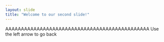 ```yaml
---
layout: slide
title: "Welcome to our second slide!"
---
```

АААААААААААААААААААААААААААААААААААААААААААААА
Use the left arrow to go back
